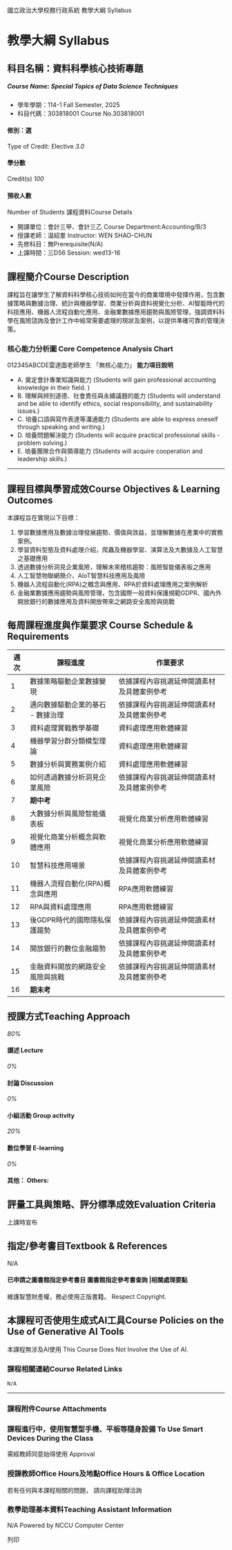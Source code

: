 國立政治大學校務行政系統 教學大綱 Syllabus
# 教學大綱 Syllabus
##  科目名稱：資料科學核心技術專題
#####  Course Name: Special Topics of Data Science Techniques
  * 學年學期：114-1 Fall Semester, 2025 
  * 科目代碼：303818001 Course No.303818001


#### 修別：選
Type of Credit: Elective 
_3.0_
#### 學分數
Credit(s)
_100_
#### 預收人數
Number of Students
課程資料Course Details
  * 開課單位：會計三甲、會計三乙 Course Department:Accounting/B/3 
  * 授課老師：温紹羣 Instructor: WEN SHAO-CHUN 
  * 先修科目：無Prerequisite(N/A)
  * 上課時間：三D56 Session: wed13-16


##  課程簡介Course Description
課程旨在讓學生了解資料科學核心技術如何在當今的商業環境中發揮作用，包含數據策略與數據治理、統計與機器學習、商業分析與資料視覺化分析、AI智能時代的科技應用、機器人流程自動化應用、金融業數據應用趨勢與風險管理，強調資料科學在風險諮詢及會計工作中經常需要處理的現狀及案例，以提供準確可靠的管理決策。
###  核心能力分析圖 Core Competence Analysis Chart
012345ABCDE雷達圖老師學生
「無核心能力」 
**能力項目說明**
  * A. 奠定會計專業知識與能力 (Students will gain professional accounting knowledge in their field. )
  * B. 理解與辨別道德、社會責任與永續議題的能力 (Students will understand and be able to identify ethics, social responsibility, and sustainability issues.)
  * C. 培養口語與寫作表達等溝通能力 (Students are able to express oneself through speaking and writing.)
  * D. 培養問題解決能力 (Students will acquire practical professional skills - problem solving.)
  * E. 培養團隊合作與領導能力 (Students will acquire cooperation and leadership skills.)


* * *
##  課程目標與學習成效Course Objectives & Learning Outcomes 
本課程旨在實現以下目標：
1. 學習數據應用及數據治理發展趨勢、價值與效益，並理解數據在產業中的實務案例。
2. 學習資料型態及資料處理介紹，爬蟲及機器學習、演算法及大數據及人工智慧之基礎應用
3. 透過數據分析洞見企業風險，理解未來稽核趨勢：風險智能儀表板之應用
4. 人工智慧物聯網簡介、AIoT智慧科技應用及風險
5. 機器人流程自動化(RPA)之概念與應用、RPA於資料處理應用之案例解析
6. 金融業數據應用趨勢與風險管理，包含國際一般資料保護規範GDPR、國內外開放銀行的數據應用及資料開放帶來之網路安全風險與挑戰
##  每周課程進度與作業要求 Course Schedule & Requirements
週次 |  課程進度 |  作業要求  
---|---|---  
1 |  數據策略驅動企業數據變現 |  依據課程內容挑選延伸閱讀素材及具體案例參考  
2 |  邁向數據驅動企業的基石 - 數據治理 |  依據課程內容挑選延伸閱讀素材及具體案例參考  
3 | 資料處理實戰教學基礎 |  資料處理應用軟體練習  
4 |  機器學習分群分類模型理論 |  資料處理應用軟體練習  
5 |  數據分析與實務案例介紹 |  資料處理應用軟體練習  
6 |  如何透過數據分析洞見企業風險 |  依據課程內容挑選延伸閱讀素材及具體案例參考  
7 |  **期中考**  
8 |  大數據分析與風險智能儀表板 |  視覺化商業分析應用軟體練習  
9 |  視覺化商業分析概念與軟體應用 |  視覺化商業分析應用軟體練習  
10 |  智慧科技應用場景 |  依據課程內容挑選延伸閱讀素材及具體案例參考  
11 |  機器人流程自動化(RPA)概念與應用 |  RPA應用軟體練習  
12 |  RPA與資料處理應用 |  RPA應用軟體練習  
13 |  後GDPR時代的國際隱私保護趨勢 |  依據課程內容挑選延伸閱讀素材及具體案例參考  
14 |  開放銀行的數位金融趨勢 |  依據課程內容挑選延伸閱讀素材及具體案例參考  
15 |  金融資料開放的網路安全風險與挑戰 |  依據課程內容挑選延伸閱讀素材及具體案例參考  
16 |  **期末考**  
##  授課方式Teaching Approach
_80%_
####  講述 Lecture
_0%_
####  討論 Discussion
_0%_
####  小組活動 Group activity
_20%_
####  數位學習 E-learning
_0%_
####  其他： Others:
##  評量工具與策略、評分標準成效Evaluation Criteria
上課時宣布
##  指定/參考書目Textbook & References
N/A
####  已申請之圖書館指定參考書目  圖書館指定參考書查詢 |相關處理要點
維護智慧財產權，務必使用正版書籍。 Respect Copyright.
##  本課程可否使用生成式AI工具Course Policies on the Use of Generative AI Tools
本課程無涉及AI使用 This Course Does Not Involve the Use of AI.
###  課程相關連結Course Related Links
```
N/A
```

* * *
###  課程附件Course Attachments
###  課程進行中，使用智慧型手機、平板等隨身設備 To Use Smart Devices During the Class
需經教師同意始得使用  Approval
###  授課教師Office Hours及地點Office Hours & Office Location
若有任何與本課程相關的問題，
請向課程助理洽詢
###  教學助理基本資料Teaching Assistant Information
N/A
Powered by NCCU Computer Center
  
列印
